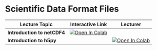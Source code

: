 # Scientific Data Format Files


| Lecture Topic | Interactive Link | Lecturer |
|---|---|---|
| **Introduction to netCDF4** | [![Open In Colab](https://colab.research.google.com/assets/colab-badge.svg)](https://colab.research.google.com/github/pytrain/science_data_formats/blob/master/intro_netcdf4.ipynb) | |
| **Introduction to h5py** | | [![Open In Colab](https://colab.research.google.com/assets/colab-badge.svg)](https://colab.research.google.com/github/pytrain/science_data_formats/blob/master/intro_h5py.ipynb) | |

